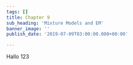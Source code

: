 ```yaml
---
tags: []
title: Chapter 9
sub_heading: 'Mixture Models and EM'
banner_image: ''
publish_date: '2019-07-09T03:00:00.000+00:00'

---
```


Hallo 123
